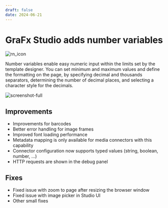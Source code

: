 ```yaml
---
draft: false
date: 2024-06-21
---
```


# GraFx Studio adds number variables

![rn_icon](https://chilipublishdocs.imgix.net/logos/CHILI_LOGOS_OK-10.svg)

Number variables enable easy numeric input within the limits set by the template designer. You can set minimum and maximum values and define the formatting on the page, by specifying decimal and thousands separators, determining the number of decimal places, and selecting a character style for the decimals.

![screenshot-full](/release-notes/releasenotesassets/number-variable.gif)

<!-- more -->

## Improvements

- Improvements for barcodes
- Better error handling for image frames
- Improved font loading performance
- Metadata mapping is only available for media connectors with this capability
- Connector configuration now supports typed values (string, boolean, number, ...)
- HTTP requests are shown in the debug panel

## Fixes

- Fixed issue with zoom to page after resizing the browser window
- Fixed issue with image picker in Studio UI
- Other small fixes

